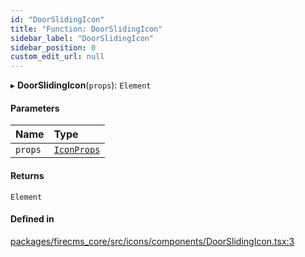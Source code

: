 ```yaml
---
id: "DoorSlidingIcon"
title: "Function: DoorSlidingIcon"
sidebar_label: "DoorSlidingIcon"
sidebar_position: 0
custom_edit_url: null
---
```


▸ **DoorSlidingIcon**(`props`): `Element`

#### Parameters

| Name | Type |
| :------ | :------ |
| `props` | [`IconProps`](../types/IconProps.md) |

#### Returns

`Element`

#### Defined in

[packages/firecms_core/src/icons/components/DoorSlidingIcon.tsx:3](https://github.com/FireCMSco/firecms/blob/d45f3739/packages/firecms_core/src/icons/components/DoorSlidingIcon.tsx#L3)
